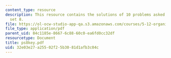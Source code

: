 ```yaml
---
content_type: resource
description: This resource contains the solutions of 10 problems asked in problem
  set 8.
file: https://ol-ocw-studio-app-qa.s3.amazonaws.com/courses/5-12-organic-chemistry-i-spring-2005/32e03e27a25502f25b3081d1afb3c04c_ps8key.pdf
file_type: application/pdf
parent_uid: 84c1185e-8667-6c88-60c0-ea6fd0cc32df
resourcetype: Document
title: ps8key.pdf
uid: 32e03e27-a255-02f2-5b30-81d1afb3c04c
---
```

